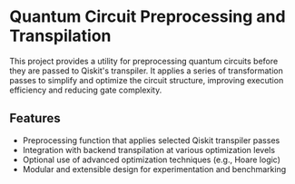# Quantum Circuit Preprocessing and Transpilation

This project provides a utility for preprocessing quantum circuits before they are passed to Qiskit's transpiler. It applies a series of transformation passes to simplify and optimize the circuit structure, improving execution efficiency and reducing gate complexity.

## Features

- Preprocessing function that applies selected Qiskit transpiler passes
- Integration with backend transpilation at various optimization levels
- Optional use of advanced optimization techniques (e.g., Hoare logic)
- Modular and extensible design for experimentation and benchmarking
